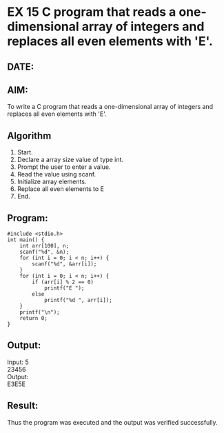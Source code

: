 # EX 15 C program that reads a one-dimensional array of integers and replaces all even elements with 'E'.
## DATE:
## AIM:
To write a C program that reads a one-dimensional array of integers and replaces all even elements with 'E'.

## Algorithm
1. Start. 
2. Declare a array size value of type int. 
3. Prompt the user to enter a value. 
4. Read the value using scanf. 
5. Initialize array elements. 
6. Replace all even elements to E 
7. End.

## Program:
```
#include <stdio.h> 
int main() { 
    int arr[100], n; 
    scanf("%d", &n); 
    for (int i = 0; i < n; i++) { 
        scanf("%d", &arr[i]); 
    } 
    for (int i = 0; i < n; i++) { 
        if (arr[i] % 2 == 0) 
            printf("E "); 
        else 
            printf("%d ", arr[i]); 
    } 
    printf("\n"); 
    return 0; 
} 
```

## Output:
Input: 5\
23456\
Output:\
E3E5E



## Result:
Thus the program was executed and the output was verified successfully.
